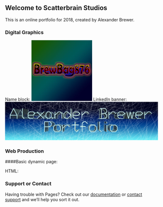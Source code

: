 ## Welcome to Scatterbrain Studios

This is an online portfolio for 2018, created by Alexander Brewer.

### Digital Graphics

Name block:
![alt text](https://github.com/ABrewer876/Portfolio/blob/master/Name-Block.jpg "Name block graphic")
LinkedIn banner:
![alt text](https://github.com/ABrewer876/Portfolio/blob/master/LinkedIn%20Banner.jpg "LinkedIn banner graphic")

### Web Production

####Basic dynamic page:

HTML:

### Support or Contact

Having trouble with Pages? Check out our [documentation](https://help.github.com/categories/github-pages-basics/) or [contact support](https://github.com/contact) and we’ll help you sort it out.
